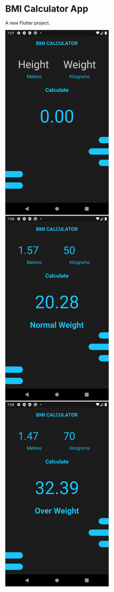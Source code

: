 # BMI Calculator App

A new Flutter project.

<img src="https://github.com/Muckesh/BMI_Calculator/blob/main/screenshots/Screenshot_1.png" width="328"/>

<img src="https://github.com/Muckesh/BMI_Calculator/blob/main/screenshots/Screenshot_2.png" width="328"/>

<img src="https://github.com/Muckesh/BMI_Calculator/blob/main/screenshots/Screenshot_3.png" width="328"/>
